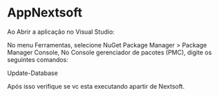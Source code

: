 # AppNextsoft

Ao Abrir a aplicação no Visual Studio:

No menu Ferramentas, selecione NuGet Package Manager > Package Manager Console,
No Console gerenciador de pacotes (PMC), digite os seguintes comandos:

Update-Database

Após isso verifique se vc esta executando apartir de Nextsoft.

